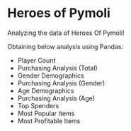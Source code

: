 # Heroes of Pymoli
Analyzing the data of Heroes Of Pymoli!



Obtaining below analysis using Pandas:
  - Player Count
  - Purchasing Analysis (Total)
  - Gender Demographics
  - Purchasing Analysis (Gender)
  - Age Demographics
  - Purchasing Analysis (Age)
  - Top Spenders
  - Most Popular Items
  - Most Profitable Items
